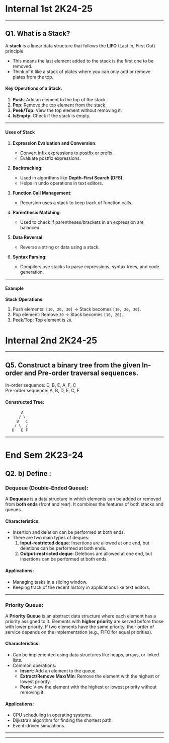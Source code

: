 # **Internal 1st 2K24-25**
---
## **Q1. What is a Stack?**

A **stack** is a linear data structure that follows the **LIFO** (Last In, First Out) principle.  
- This means the last element added to the stack is the first one to be removed.  
- Think of it like a stack of plates where you can only add or remove plates from the top.  

#### **Key Operations of a Stack**:
1. **Push**: Add an element to the top of the stack.  
2. **Pop**: Remove the top element from the stack.  
3. **Peek/Top**: View the top element without removing it.  
4. **IsEmpty**: Check if the stack is empty.  

---

#### **Uses of Stack**

1. **Expression Evaluation and Conversion**:  
   - Convert infix expressions to postfix or prefix.
   - Evaluate postfix expressions.

2. **Backtracking**:  
   - Used in algorithms like **Depth-First Search (DFS)**.
   - Helps in undo operations in text editors.

3. **Function Call Management**:  
   - Recursion uses a stack to keep track of function calls.

4. **Parenthesis Matching**:  
   - Used to check if parentheses/brackets in an expression are balanced.

5. **Data Reversal**:  
   - Reverse a string or data using a stack.

6. **Syntax Parsing**:  
   - Compilers use stacks to parse expressions, syntax trees, and code generation.

---

#### **Example**

**Stack Operations**:
1. Push elements: `[10, 20, 30]` → Stack becomes `[10, 20, 30]`.  
2. Pop element: Remove `30` → Stack becomes `[10, 20]`.  
3. Peek/Top: Top element is `20`.






# **Internal 2nd 2K24-25**
---
## **Q5. Construct a binary tree from the given In-order and Pre-order traversal sequences.**
In-order sequence: D, B, E, A, F, C
<br>Pre-order sequence: A, B, D, E, C, F


#### Constructed Tree:
```
       A
      / \
     B   C
    / \  /
   D   E F
```
---

# **End Sem 2K23-24**
## Q2. b) Define :
### **Dequeue (Double-Ended Queue):**
A **Dequeue** is a data structure in which elements can be added or removed from **both ends** (front and rear). It combines the features of both stacks and queues.

#### Characteristics:
- Insertion and deletion can be performed at both ends.
- There are two main types of deques:
  1. **Input-restricted deque**: Insertions are allowed at one end, but deletions can be performed at both ends.
  2. **Output-restricted deque**: Deletions are allowed at one end, but insertions can be performed at both ends.

#### Applications:
- Managing tasks in a sliding window.
- Keeping track of the recent history in applications like text editors.

---

### **Priority Queue:**
A **Priority Queue** is an abstract data structure where each element has a priority assigned to it. Elements with **higher priority** are served before those with lower priority. If two elements have the same priority, their order of service depends on the implementation (e.g., FIFO for equal priorities).

#### Characteristics:
- Can be implemented using data structures like heaps, arrays, or linked lists.
- Common operations:
  - **Insert**: Add an element to the queue.
  - **Extract/Remove Max/Min**: Remove the element with the highest or lowest priority.
  - **Peek**: View the element with the highest or lowest priority without removing it.

#### Applications:
- CPU scheduling in operating systems.
- Dijkstra’s algorithm for finding the shortest path.
- Event-driven simulations.

---
---



